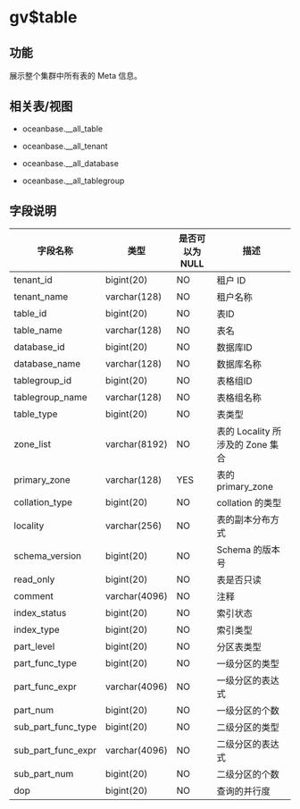 gv$table 
=============================



功能 
-----------

展示整个集群中所有表的 Meta 信息。

相关表/视图 
---------------

* oceanbase.__all_table

  

* oceanbase.__all_tenant

  

* oceanbase.__all_database

  

* oceanbase.__all_tablegroup

  




字段说明 
-------------



|      **字段名称**      |    **类型**     | **是否可以为 NULL** |          **描述**          |
|--------------------|---------------|----------------|--------------------------|
| tenant_id          | bigint(20)    | NO             | 租户 ID                    |
| tenant_name        | varchar(128)  | NO             | 租户名称                     |
| table_id           | bigint(20)    | NO             | 表ID                      |
| table_name         | varchar(128)  | NO             | 表名                       |
| database_id        | bigint(20)    | NO             | 数据库ID                    |
| database_name      | varchar(128)  | NO             | 数据库名称                    |
| tablegroup_id      | bigint(20)    | NO             | 表格组ID                    |
| tablegroup_name    | varchar(128)  | NO             | 表格组名称                    |
| table_type         | bigint(20)    | NO             | 表类型                      |
| zone_list          | varchar(8192) | NO             | 表的 Locality 所涉及的 Zone 集合 |
| primary_zone       | varchar(128)  | YES            | 表的 primary_zone          |
| collation_type     | bigint(20)    | NO             | collation 的类型            |
| locality           | varchar(256)  | NO             | 表的副本分布方式                 |
| schema_version     | bigint(20)    | NO             | Schema 的版本号              |
| read_only          | bigint(20)    | NO             | 表是否只读                    |
| comment            | varchar(4096) | NO             | 注释                       |
| index_status       | bigint(20)    | NO             | 索引状态                     |
| index_type         | bigint(20)    | NO             | 索引类型                     |
| part_level         | bigint(20)    | NO             | 分区表类型                    |
| part_func_type     | bigint(20)    | NO             | 一级分区的类型                  |
| part_func_expr     | varchar(4096) | NO             | 一级分区的表达式                 |
| part_num           | bigint(20)    | NO             | 一级分区的个数                  |
| sub_part_func_type | bigint(20)    | NO             | 二级分区的类型                  |
| sub_part_func_expr | varchar(4096) | NO             | 二级分区的表达式                 |
| sub_part_num       | bigint(20)    | NO             | 二级分区的个数                  |
| dop                | bigint(20)    | NO             | 查询的并行度                   |



